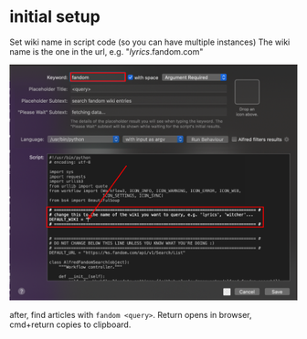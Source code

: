 # initial setup

Set wiki name in script code (so you can have multiple instances) The wiki name is the one in the url, e.g. "*lyrics*.fandom.com"

![readme](https://raw.githubusercontent.com/manavortex/alfred-fandom-search/master/readme.png)

after, find articles with `fandom <query>`. Return opens in browser, cmd+return copies to clipboard. 
